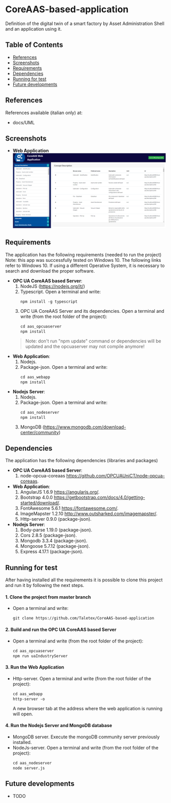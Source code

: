 # CoreAAS-based-application
Definition of the digital twin of a smart factory by Asset Administration Shell and an application using it.


## Table of Contents
- [References](#References)
- [Screenshots](#screenshots)
- [Requirements](#Requirements)
- [Dependencies](#Dependencies)
- [Running for test](#Running-for-test)
- [Future developments](#Future-developments)


## References
References available (italian only) at:
- docs/UML



## Screenshots
- **Web Application**
![screenshot](screenshots/webapp1.png)



## Requirements
The application has the following requirements (needed to run the project)
Note: this app was successfully tested on Windows 10. The following links refer to Windows 10. If using a different Operative System, it is necessary to search and download the proper software. 
- **OPC UA CoreAAS based Server**:
	1. NodeJS (https://nodejs.org/it/)
	2. Typescript. Open a terminal and write:
		```
		npm install -g typescript
		```
	3. OPC UA CoreAAS Server and its dependencies. Open a terminal and write (from the root folder of the project):
		```
		cd aas_opcuaserver
		npm install 
		```
	> Note: don't run "npm update" command or dependencies will be updated and the opcuaserver may not compile anymore!
- **Web Application**:
	1. Nodejs.
	2. Package-json. Open a terminal and write:
		```
		cd aas_webapp
		npm install
		```
- **Nodejs Server**:
	1. Nodejs.
	2. Package-json. Open a terminal and write:
		```
		cd aas_nodeserver
		npm install
		```
	3. MongoDB (https://www.mongodb.com/download-center/community)

## Dependencies
The application has the following dependencies (libraries and packages)
- **OPC UA CoreAAS based Server**:
	1. node-opcua-coreaas https://github.com/OPCUAUniCT/node-opcua-coreaas.
- **Web Application**:
	1. AngularJS 1.6.9 https://angularjs.org/.
	2. Bootstrap 4.0.0 https://getbootstrap.com/docs/4.0/getting-started/download/.
	3. FontAwesome 5.6.1 https://fontawesome.com/.
	4. ImageMapster 1.2.10 http://www.outsharked.com/imagemapster/.
	5. Http-server 0.9.0 (package-json).
- **Nodejs Server**:
	1. Body-parse 1.19.0 (package-json).
	2. Cors 2.8.5 (package-json).
	3. Mongodb 3.3.4 (package-json).
	4. Mongoose 5.7.12 (package-json).
	5. Express 4.17.1 (package-json).



## Running for test
After having installed all the requirements it is possible to clone this project and run it by following the next steps. 

#### 1. Clone the project from master branch
- Open a terminal and write:
	```
	git clone https://github.com/Taletex/CoreAAS-based-application
	```

#### 2. Build and run the OPC UA CoreAAS based Server
- Open a terminal and write (from the root folder of the project):
	```
	cd aas_opcuaserver
	npm run uaIndustryServer
	```

#### 3. Run the Web Application
- Http-server. Open a terminal and write (from the root folder of the project):
	```
	cd aas_webapp
	http-server -o
	```
   A new browser tab at the address where the web application is running will open.

#### 4. Run the Nodejs Server and MongoDB database
- MongoDB server. Execute the mongoDB community server previously installed.
- NodeJs-server. Open a terminal and write (from the root folder of the project):
	```
	cd aas_nodeserver
	node server.js
	```





## Future developments
- TODO
